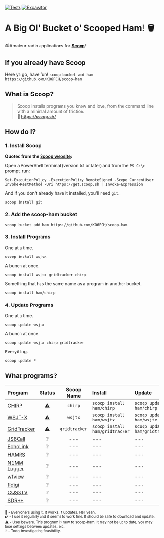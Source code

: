 [![Tests](https://github.com/KO6FCH/scoop-ham/actions/workflows/ci.yml/badge.svg)](https://github.com/KO6FCH/scoop-ham/actions/workflows/ci.yml) [![Excavator](https://github.com/KO6FCH/scoop-ham/actions/workflows/excavator.yml/badge.svg)](https://github.com/KO6FCH/scoop-ham/actions/workflows/excavator.yml)
# A Big Ol' Bucket o' Scooped Ham! 🪣
📻Amateur radio applications for **[Scoop](https://scoop.sh/)**!
## If you already have Scoop
Here ya go, have fun! `scoop bucket add ham https://github.com/KO6FCH/scoop-ham`
## What is Scoop?
> Scoop installs programs you know and love, from the command line with a minimal amount of friction.  
🔗 https://scoop.sh/
## How do I?
### 1. Install Scoop
**Quoted from the [Scoop website](https://scoop.sh/):**

Open a PowerShell terminal (version 5.1 or later) and from the `PS C:\>` prompt, run:
```pwsh
Set-ExecutionPolicy -ExecutionPolicy RemoteSigned -Scope CurrentUser
Invoke-RestMethod -Uri https://get.scoop.sh | Invoke-Expression
```
And if you don't already have it installed, you'll need `git`.
```pwsh
scoop install git
```
### 2. Add the scoop-ham bucket
```pwsh
scoop bucket add ham https://github.com/KO6FCH/scoop-ham
```
### 3. Install Programs
One at a time.
```pwsh
scoop install wsjtx
```
A bunch at once.
```pwsh
scoop install wsjtx gridtracker chirp
```
Something that has the same name as a program in another bucket.
```pwsh
scoop install ham/chirp
```
### 4. Update Programs
One at a time.
```pwsh
scoop update wsjtx
```
A bunch at once.
```pwsh
scoop update wsjtx chirp gridtracker
```
Everything.
```pwsh
scoop update *
```
## What programs?
|**Program**|**Status**|**Scoop Name**|**Install**|**Update**|
|:--|:-:|:-:|:--|:--|
|[CHIRP](https://chirpmyradio.com/)|:warning:|`chirp`|`scoop install ham/chirp`|`scoop update ham/chirp`|
|[WSJT-X](https://wsjt.sourceforge.io/wsjtx.html)|:warning:|`wsjtx`|`scoop install ham/wsjtx`|`scoop update ham/wsjtx`|
|[GridTracker](https://gridtracker.org)|:warning:|`gridtracker`|`scoop install ham/gridtracker`|`scoop update ham/gridtracker`|
|[JS8Call](http://js8call.com/)|:grey_question:|---|---|---|
|[EchoLink](https://www.echolink.org/)|:grey_question:|---|---|---|
|[HAMRS](https://hamrs.app/)|:grey_question:|---|---|---|
|[N1MM Logger](https://n1mmwp.hamdocs.com/)|:grey_question:|---|---|---|
|[wfview](https://wfview.org/)|:grey_question:|---|---|---|
|[fldigi](http://www.w1hkj.com/)|:grey_question:|---|---|---|
|[CQSSTV](https://www.cqsstv.com/)|:grey_question:|---|---|---|
|[SDR++](https://www.sdrpp.org/)|:grey_question:|---|---|---|

<sup>💯 - Everyone's using it. It works. It updates. Hell yeah.</sup>  
<sup>✔️ - I use it regularly and it seems to work fine. It should be safe to download and update.</sup>  
<sup>⚠️ - User beware. This program is new to scoop-ham. It may not be up to date, you may lose settings between updates, etc.</sup>  
<sup>❔ - Todo, investigating feasibility.</sup>  
